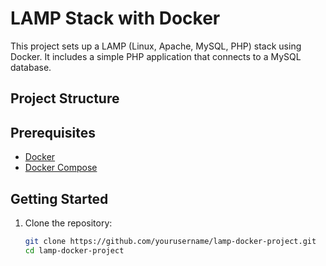 # LAMP Stack with Docker

This project sets up a LAMP (Linux, Apache, MySQL, PHP) stack using Docker. It includes a simple PHP application that connects to a MySQL database.

## Project Structure


## Prerequisites

- [Docker](https://www.docker.com/)
- [Docker Compose](https://docs.docker.com/compose/)

## Getting Started

1. Clone the repository:
   ```bash
   git clone https://github.com/yourusername/lamp-docker-project.git
   cd lamp-docker-project
